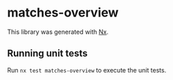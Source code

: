 # matches-overview

This library was generated with [Nx](https://nx.dev).

## Running unit tests

Run `nx test matches-overview` to execute the unit tests.
